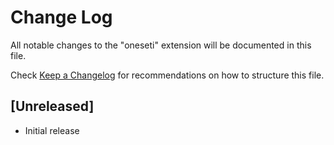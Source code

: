 # Change Log

All notable changes to the "oneseti" extension will be documented in this file.

Check [Keep a Changelog](http://keepachangelog.com/) for recommendations on how to structure this file.

## [Unreleased]

- Initial release
